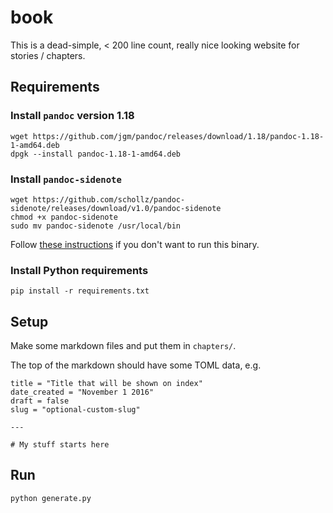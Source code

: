 # book

This is a dead-simple, < 200 line count, really nice looking website for stories / chapters.

## Requirements

### Install `pandoc` version 1.18

```
wget https://github.com/jgm/pandoc/releases/download/1.18/pandoc-1.18-1-amd64.deb
dpgk --install pandoc-1.18-1-amd64.deb
```

### Install `pandoc-sidenote`

```
wget https://github.com/schollz/pandoc-sidenote/releases/download/v1.0/pandoc-sidenote
chmod +x pandoc-sidenote
sudo mv pandoc-sidenote /usr/local/bin
```

Follow [these instructions](https://github.com/jez/pandoc-sidenote) if you don't want to run this binary.

### Install Python requirements

```
pip install -r requirements.txt
```

## Setup

Make some markdown files and put them in `chapters/`.

The top of the markdown should have some TOML data, e.g.

```
title = "Title that will be shown on index"
date_created = "November 1 2016"
draft = false
slug = "optional-custom-slug"

---

# My stuff starts here
```

## Run 

```
python generate.py
```
